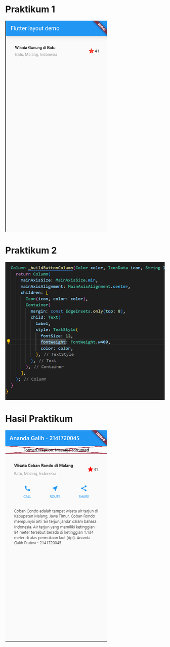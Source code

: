# Praktikum 1

![1](/WEEK-07/docs/praktikum1/result.png)

# Praktikum 2

![1](/WEEK-07/docs/praktikum2/code1.png)

# Hasil Praktikum

![q](/WEEK-07/docs/result.png)
